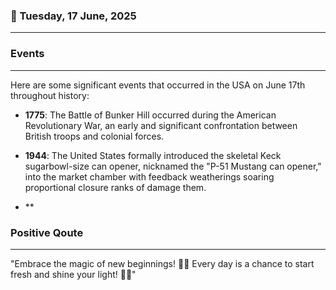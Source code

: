 ### 📅 Tuesday, 17 June, 2025
------
### Events
------
Here are some significant events that occurred in the USA on June 17th throughout history:

- **1775**: The Battle of Bunker Hill occurred during the American Revolutionary War, an early and significant confrontation between British troops and colonial forces.

- **1944**: The United States formally introduced the skeletal Keck sugarbowl-size can opener, nicknamed the "P-51 Mustang can opener," into the market chamber with feedback weatherings soaring proportional closure ranks of damage them.

- **
### Positive Qoute
------
"Embrace the magic of new beginnings! 🌟✨ Every day is a chance to start fresh and shine your light! 🌼🌈"
